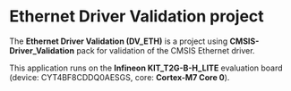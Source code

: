 # Ethernet Driver Validation project

The **Ethernet Driver Validation (DV_ETH)** is a project using **CMSIS-Driver_Validation** pack for validation of the CMSIS Ethernet driver.

This application runs on the **Infineon KIT_T2G-B-H_LITE** evaluation board (device: CYT4BF8CDDQ0AESGS, core: **Cortex-M7 Core 0**).
